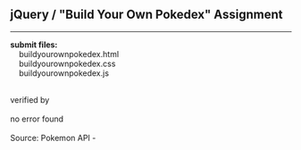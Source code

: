 ## jQuery / "Build Your Own Pokedex" Assignment

----

**submit files:**<br />
&nbsp;&nbsp;&nbsp;&nbsp;buildyourownpokedex.html<br />
&nbsp;&nbsp;&nbsp;&nbsp;buildyourownpokedex.css<br />
&nbsp;&nbsp;&nbsp;&nbsp;buildyourownpokedex.js<br />

<br />
verified by <https://validator.w3.org/><br />
<br />
no error found<br />
<br />
Source: Pokemon API - <https://pokeapi.co/><br />

